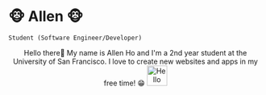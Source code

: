 # 🐵 Allen 🐵

`Student (Software Engineer/Developer)` 
<div style="text-align: center">
    Hello there👋 My name is Allen Ho and I'm a 2nd year student at the University of San Francisco. I love to create new websites and apps in my free time! 😁
    <img src="https://media.tenor.com/CedXUNwq3fcAAAAi/tkthao219-bubududu.gif" alt="Hello Gif" title="Hello Gif" width="40" height="40"/>
</div>



























<!--
**AllenHo2/AllenHo2** is a ✨ _special_ ✨ repository because its `README.md` (this file) appears on your GitHub profile.

Here are some ideas to get you started:

- 🔭 I’m currently working on ...
- 🌱 I’m currently learning ...
- 👯 I’m looking to collaborate on ...
- 🤔 I’m looking for help with ...
- 💬 Ask me about ...
- 📫 How to reach me: ...
- 😄 Pronouns: ...
- ⚡ Fun fact: ...
-->
